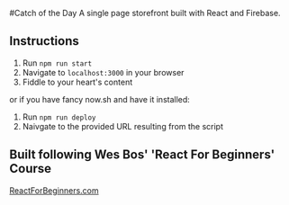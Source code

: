 
#Catch of the Day
A single page storefront built with React and Firebase.

## Instructions
1. Run `npm run start`
2. Navigate to `localhost:3000` in your browser
3. Fiddle to your heart's content

or if you have fancy now.sh and have it installed:
1. Run `npm run deploy`
2. Naivgate to the provided URL resulting from the script

## Built following Wes Bos' 'React For Beginners' Course
[ReactForBeginners.com](https://ReactForBeginners.com)
